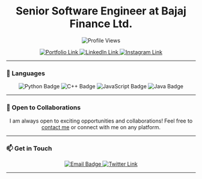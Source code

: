 <h1 align="center">Senior Software Engineer at Bajaj Finance Ltd.</h3>

<p align="center">
  <img src="https://komarev.com/ghpvc/?username=akhilmedvolt" alt="Profile Views" />
</p>
<p align="center">
  <a href="https://akhilsanker.in/" target="_blank">
    <img src="https://img.shields.io/badge/Portfolio-Visit%20My%20Site-blue?style=for-the-badge&logo=internet-explorer" alt="Portfolio Link" />
  </a>
  <a href="https://www.linkedin.com/in/akhilsanker/" target="_blank">
    <img src="https://img.shields.io/badge/LinkedIn-Connect-blue?style=for-the-badge&logo=linkedin" alt="LinkedIn Link" />
  </a>
  <a href="https://www.instagram.com/akhilsank.er/" target="_blank">
    <img src="https://img.shields.io/badge/Instagram-Follow-blueviolet?style=for-the-badge&logo=instagram" alt="Instagram Link" />
  </a>
</p>

---

### 🔧 Languages

<div align="center">
  <img src="https://img.shields.io/badge/Python-3776AB?style=for-the-badge&logo=python&logoColor=white" alt="Python Badge" />
  <img src="https://img.shields.io/badge/C++-00599C?style=for-the-badge&logo=c%2B%2B&logoColor=white" alt="C++ Badge" />
  <img src="https://img.shields.io/badge/JavaScript-F7DF1E?style=for-the-badge&logo=javascript&logoColor=black" alt="JavaScript Badge" />
  <img src="https://img.shields.io/badge/Java-007396?style=for-the-badge&logo=java&logoColor=white" alt="Java Badge" />
</div>

---

### 🤝 Open to Collaborations

<p align="center">
  I am always open to exciting opportunities and collaborations! Feel free to <a href="mailto:akhilsanker.official@gmail.com">contact me</a> or connect with me on any platform.
</p>

---

### 📫 Get in Touch

<div align="center">
  <a href="mailto:akhilsanker.official@gmail.com">
    <img src="https://img.shields.io/badge/Email-akhilsanker.official@gmail.com-blue?style=for-the-badge&logo=gmail" alt="Email Badge" />
  </a>
  <a href="https://twitter.com/akhilsank_er" target="_blank">
    <img src="https://img.shields.io/badge/Twitter-Follow-blue?style=for-the-badge&logo=twitter" alt="Twitter Link" />
  </a>
</div>

---

